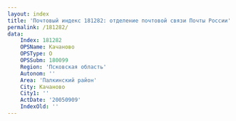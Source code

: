 ```yaml
---
layout: index
title: 'Почтовый индекс 181282: отделение почтовой связи Почты России'
permalink: /181282/
data:
    Index: 181282
    OPSName: Качаново
    OPSType: О
    OPSSubm: 180099
    Region: 'Псковская область'
    Autonom: ''
    Area: 'Палкинский район'
    City: Качаново
    City1: ''
    ActDate: '20050909'
    IndexOld: ''
---
```

